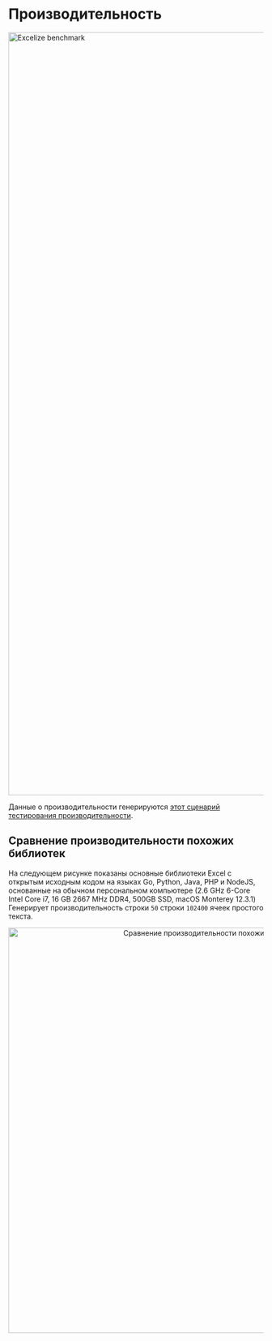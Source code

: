 # Производительность

<a href="https://xuri.me/wp-content/uploads/2016/08/excelize-performance.svg"><img src="https://xuri.me/wp-content/uploads/2016/08/excelize-performance.svg" alt="Excelize benchmark" width="1506"></a>

Данные о производительности генерируются [этот сценарий тестирования производительности](https://github.com/xuri/excelize-benchmark).

## Сравнение производительности похожих библиотек

На следующем рисунке показаны основные библиотеки Excel с открытым исходным кодом на языках Go, Python, Java, PHP и NodeJS, основанные на обычном персональном компьютере (2.6 GHz 6-Core Intel Core i7, 16 GB 2667 MHz DDR4, 500GB SSD, macOS Monterey 12.3.1) Генерирует производительность строки `50` строки `102400` ячеек простого текста.

<p align="center"><img width="800" src="https://xuri.me/wp-content/uploads/2016/08/excelize-golang-library-for-reading-and-writing-xlsx-files-3.svg" alt="Сравнение производительности похожих библиотек"></p>
